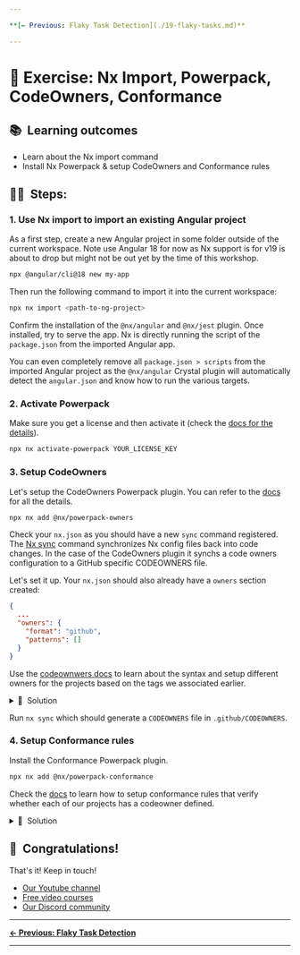 ```yaml
---

**[← Previous: Flaky Task Detection](./19-flaky-tasks.md)**

---
```


# 📖 Exercise: Nx Import, Powerpack, CodeOwners, Conformance

## 📚&nbsp;&nbsp;**Learning outcomes**

- Learn about the Nx import command
- Install Nx Powerpack & setup CodeOwners and Conformance rules

## 🏋️‍♀️&nbsp;&nbsp;Steps:

### 1. Use Nx import to import an existing Angular project

As a first step, create a new Angular project in some folder outside of the current workspace. Note use Angular 18 for now as Nx support is for v19 is about to drop but might not be out yet by the time of this workshop.

```bash
npx @angular/cli@18 new my-app
```

Then run the following command to import it into the current workspace:

```bash
npx nx import <path-to-ng-project>
```

Confirm the installation of the `@nx/angular` and `@nx/jest` plugin.
Once installed, try to serve the app. Nx is directly running the script of the `package.json` from the imported Angular app.

You can even completely remove all `package.json > scripts` from the imported Angular project as the `@nx/angular` Crystal plugin will automatically detect the `angular.json` and know how to run the various targets.

### 2. Activate Powerpack

Make sure you get a license and then activate it (check the [docs for the details](https://nx.dev/nx-enterprise/activate-powerpack)).

```bash
npx nx activate-powerpack YOUR_LICENSE_KEY
```

### 3. Setup CodeOwners

Let's setup the CodeOwners Powerpack plugin. You can refer to the [docs](https://nx.dev/nx-enterprise/powerpack/owners) for all the details.

```bash
npx nx add @nx/powerpack-owners
```

Check your `nx.json` as you should have a new `sync` command registered. The [Nx sync](https://nx.dev/reference/nx-commands#sync) command synchronizes Nx config files back into code changes. In the case of the CodeOwners plugin it synchs a code owners configuration to a GitHub specific CODEOWNERS file.

Let's set it up. Your `nx.json` should also already have a `owners` section created:

```json
{
  ...
  "owners": {
    "format": "github",
    "patterns": []
  }
}
```

Use the [codeownwers docs](https://nx.dev/nx-enterprise/powerpack/owners) to learn about the syntax and setup different owners for the projects based on the tags we associated earlier.

<details>
<summary>🐳&nbsp;&nbsp;Solution</summary>

Here's one possible solution:

```json
{
  ...
  "owners": {
    "format": "github",
    "patterns": [
      {
        "description": "Frontend team owns all UI and feature components",
        "projects": ["tag:type:ui", "tag:type:feature"],
        "owners": ["@frontend-team"]
      },
      {
        "description": "Backend team owns all API and data-access components",
        "projects": ["tag:type:api", "tag:type:data-access"],
        "owners": ["@backend-team"]
      },
      {
        "description": "Platform team owns all utility libraries and shared scope",
        "projects": ["tag:type:util", "tag:scope:shared"],
        "owners": ["@platform-team"]
      },
      {
        "description": "Movies domain team owns all movies scope projects",
        "projects": ["tag:scope:movies"],
        "owners": ["@movies-team"]
      },
      {
        "description": "Tech leads review all application-level changes",
        "projects": ["tag:type:app"],
        "owners": ["@tech-leads"]
      }
    ]
  }
}
```

</details>

Run `nx sync` which should generate a `CODEOWNERS` file in `.github/CODEOWNERS`.

### 4. Setup Conformance rules

Install the Conformance Powerpack plugin.

```bash
npx nx add @nx/powerpack-conformance
```

Check the [docs](https://nx.dev/nx-enterprise/powerpack/conformance) to learn how to setup conformance rules that verify whether each of our projects has a codeowner defined.

<details>
<summary>🐳&nbsp;&nbsp;Solution</summary>

In `nx.json` add a new `conformance` section:

```json
{
  "conformance": {
    "rules": [
      {
        "rule": "@nx/powerpack-conformance/ensure-owners"
      }
    ]
  }
}
```

</details>

## 🎉&nbsp;&nbsp;Congratulations!

That's it! Keep in touch!

- [Our Youtube channel](https://www.youtube.com/@nxdevtools)
- [Free video courses](https://nx.dev/courses)
- [Our Discord community](https://go.nx.dev/community)

---

**[← Previous: Flaky Task Detection](./19-flaky-tasks.md)**

---

